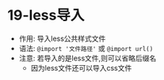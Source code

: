 # 19-less导入

- 作用: 导入less公共样式文件
- 语法: `@import '文件路径'` 或 `@import url()`
- 注意: 若导入的是less文件,则可以省略后缀名
  - 因为less文件还可以导入css文件